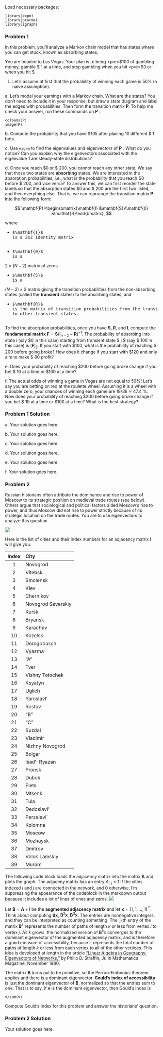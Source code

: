 Load necessary packages:

    library(expm)
    library(pracma)
    library(igraph)

### Problem 1

In this problem, you’ll analyze a Markov chain model that has states
where you can get stuck, known as absorbing states.

You are headed to Las Vegas. Your plan is to bring &lt;pre&gt;$100 of
gambling money, gamble $
</pre>
1 at a time, and stop gambling when you hit &lt;pre&gt;$0 or when you
hit $
</pre>

1.  Let’s assume at first that the probability of winning each game is
    50% (a naive assumption).

a\. Let’s model your earnings with a Markov chain. What are the states?
You don’t need to include it in your response, but draw a state diagram
and label the edges with probabilities. Then form the transition matrix $\mathbf{P}$. To help me check your answer, run these commands on $\mathbf{P}$
:

    colSums(P)
    image(P)

b\. Compute the probability that you have $105 after placing 10 different $
1 bets.

c\. Use `eigen` to find the eigenvalues and eigenvectors of $\mathbf{P}$
. What do you notice? Can you explain why the eigenvectors associated
with the eigenvalue 1 are steady-state distributions?

d\. Once you reach $0 or $ 200, you cannot reach any other state. We say that those two states are
**absorbing** states. We are interested in the absorption probabilities;
i.e., what is the probability that you reach $0 before $ 200, and vice versa? To answer this, we can first reorder the state
labels so that the absorption states $0 and $ 200 are the first two listed, and then everything else. That is, we can
rearrange the transition matrix $\mathbf{P}$
into the following form:

$$
\mathbf{P}=\begin{bmatrix}\mathbf{I} &\mathbf{S}\\\mathbf{0}  &\mathbf{R}\end{bmatrix},
$$


where

-   <pre>$\mathbf{I}$
    is a 2x2 identity matrix

-   <pre>$\mathbf{0}$
    is a
 $2\times (N-2)$
    matrix of zeros

-   <pre>$\mathbf{S}$
    is a
 $(N-2)\times 2$
    matrix giving the transition probabilities from the non-absorbing
    states (called the **transient** states) to the absorbing states,
    and

-   <pre>$\mathbf{R}$
    is the matrix of transition probabilities from the transient states
    to other transient states.

To find the absorption probabilities, once you have $\mathbf{S}$, $\mathbf{R}$, and $\mathbf{I}$, compute the **fundamental matrix** $\mathbf{F} =\mathbf{S}(\mathbf{I}_{n-2} -\mathbf{R})^{-1}$. The probability of absorbing into state $i$ (say $0 in this case) starting from transient state $ j $ (say $ 100 in this case) is $(\mathbf{F})_{ij}$. If you start with $100, what is the probability of reaching $ 200 before going broke? How does it change if you start with $120 and only aim to make $
80 profit?

e\. Does your probability of reaching $200 before going broke change if you bet $
10 at a time or $100 at a time?

f\. The actual odds of winning a game in Vegas are not equal to 50%!
Let’s say you are betting on red at the roulette wheel. Assuming it is a
wheel with a double zero, your chances of winning each game are $18/38\approx 47.4$ %. Now does your probability of reaching $200 before going broke change if you bet $
10 at a time or $100 at a time? What is the best strategy?

### Problem 1 Solution

a\. Your solution goes here.

b\. Your solution goes here.

c\. Your solution goes here.

d\. Your solution goes here.

e\. Your solution goes here.

f\. Your solution goes here.

### Problem 2

Russian historians often attribute the dominance and rise to power of
Moscow to its strategic position on medieval trade routes (see below).
Others argue that sociological and political factors aided Moscow’s rise
to power, and thus Moscow did not rise to power strictly because of its
strategic location on the trade routes. You are to use eigenvectors to
analyze this question.

![](route.png)

Here is the list of cities and their index numbers for an adjacency
matrix I will give you.

<table>
<thead>
<tr class="header">
<th style="text-align: center;">Index</th>
<th style="text-align: left;">City</th>
</tr>
</thead>
<tbody>
<tr class="odd">
<td style="text-align: center;">1</td>
<td style="text-align: left;">Novogrod</td>
</tr>
<tr class="even">
<td style="text-align: center;">2</td>
<td style="text-align: left;">Vitebsk</td>
</tr>
<tr class="odd">
<td style="text-align: center;">3</td>
<td style="text-align: left;">Smolensk</td>
</tr>
<tr class="even">
<td style="text-align: center;">4</td>
<td style="text-align: left;">Kiev</td>
</tr>
<tr class="odd">
<td style="text-align: center;">5</td>
<td style="text-align: left;">Chernikov</td>
</tr>
<tr class="even">
<td style="text-align: center;">6</td>
<td style="text-align: left;">Novogrod Severskiy</td>
</tr>
<tr class="odd">
<td style="text-align: center;">7</td>
<td style="text-align: left;">Kursk</td>
</tr>
<tr class="even">
<td style="text-align: center;">8</td>
<td style="text-align: left;">Bryansk</td>
</tr>
<tr class="odd">
<td style="text-align: center;">9</td>
<td style="text-align: left;">Karachev</td>
</tr>
<tr class="even">
<td style="text-align: center;">10</td>
<td style="text-align: left;">Kozelsk</td>
</tr>
<tr class="odd">
<td style="text-align: center;">11</td>
<td style="text-align: left;">Dorogobusch</td>
</tr>
<tr class="even">
<td style="text-align: center;">12</td>
<td style="text-align: left;">Vyazma</td>
</tr>
<tr class="odd">
<td style="text-align: center;">13</td>
<td style="text-align: left;">“A”</td>
</tr>
<tr class="even">
<td style="text-align: center;">14</td>
<td style="text-align: left;">Tver</td>
</tr>
<tr class="odd">
<td style="text-align: center;">15</td>
<td style="text-align: left;">Vishny Totochek</td>
</tr>
<tr class="even">
<td style="text-align: center;">16</td>
<td style="text-align: left;">Ksyatyn</td>
</tr>
<tr class="odd">
<td style="text-align: center;">17</td>
<td style="text-align: left;">Uglich</td>
</tr>
<tr class="even">
<td style="text-align: center;">18</td>
<td style="text-align: left;">Yaroslavl’</td>
</tr>
<tr class="odd">
<td style="text-align: center;">19</td>
<td style="text-align: left;">Rostov</td>
</tr>
<tr class="even">
<td style="text-align: center;">20</td>
<td style="text-align: left;">“B”</td>
</tr>
<tr class="odd">
<td style="text-align: center;">21</td>
<td style="text-align: left;">“C”</td>
</tr>
<tr class="even">
<td style="text-align: center;">22</td>
<td style="text-align: left;">Suzdal</td>
</tr>
<tr class="odd">
<td style="text-align: center;">23</td>
<td style="text-align: left;">Vladimir</td>
</tr>
<tr class="even">
<td style="text-align: center;">24</td>
<td style="text-align: left;">Nizhny Novogrod</td>
</tr>
<tr class="odd">
<td style="text-align: center;">25</td>
<td style="text-align: left;">Bolgar</td>
</tr>
<tr class="even">
<td style="text-align: center;">26</td>
<td style="text-align: left;">Isad’-Ryazan</td>
</tr>
<tr class="odd">
<td style="text-align: center;">27</td>
<td style="text-align: left;">Pronsk</td>
</tr>
<tr class="even">
<td style="text-align: center;">28</td>
<td style="text-align: left;">Dubok</td>
</tr>
<tr class="odd">
<td style="text-align: center;">29</td>
<td style="text-align: left;">Elets</td>
</tr>
<tr class="even">
<td style="text-align: center;">30</td>
<td style="text-align: left;">Mtsenk</td>
</tr>
<tr class="odd">
<td style="text-align: center;">31</td>
<td style="text-align: left;">Tula</td>
</tr>
<tr class="even">
<td style="text-align: center;">32</td>
<td style="text-align: left;">Dedoslavl’</td>
</tr>
<tr class="odd">
<td style="text-align: center;">33</td>
<td style="text-align: left;">Perselavl’</td>
</tr>
<tr class="even">
<td style="text-align: center;">34</td>
<td style="text-align: left;">Kolomna</td>
</tr>
<tr class="odd">
<td style="text-align: center;">35</td>
<td style="text-align: left;">Moscow</td>
</tr>
<tr class="even">
<td style="text-align: center;">36</td>
<td style="text-align: left;">Mozhaysk</td>
</tr>
<tr class="odd">
<td style="text-align: center;">37</td>
<td style="text-align: left;">Dmitrov</td>
</tr>
<tr class="even">
<td style="text-align: center;">38</td>
<td style="text-align: left;">Volok Lamskiy</td>
</tr>
<tr class="odd">
<td style="text-align: center;">39</td>
<td style="text-align: left;">Murom</td>
</tr>
</tbody>
</table>

The following code block loads the adjacency matrix into the matrix $\mathbf{A}$ and plots the graph. The adjaceny matrix has an entry $A_{i,j}=1$ if the cities indexed $i$ and $j$ are connected in the network, and $0$
otherwise. I’m suppressing the appearance of the codeblock in the
markdown output because it includes a lot of lines of ones and zeros.
![](Pset-Eigenvalues-II_deleteme_files/figure-markdown_strict/unnamed-chunk-3-1.png)

Let $\mathbf{B}=\mathbf{A}+\mathbf{I}$ be the **augmented adjacency matrix** and let $\mathbf{x}=(1,1,\ldots,1)^{\top}$. Think about computing $\mathbf{B}\mathbf{x}$, $\mathbf{B}^2\mathbf{x}$, $\mathbf{B}^3\mathbf{x}$. The entries are nonnegative integers, and they can be interpreted as
counting something. The ij-th entry of the matrix $\mathbf{B}^k$ represents the number of paths of length $k$ or less from vertex $i$ to vertex $j$. As $k$ grows, the normalized version of $\mathbf{B}^k x$ converges to the dominant eigenvector of the augmented adjacency matrix,
and is therefore a good measure of accessibility, because it represents
the total number of paths of length $k$
or less from each vertex to all of the other vertices. This idea is
developed at length in the article [“Linear Algebra in Geography:
Eigenvectors of
Networks,”](http://www.jstor.org/stable/2689388?seq=1#page_scan_tab_contents)
by Philip D. Straffin, Jr. in Mathematics Magazine, November 1980.

The matrix $\mathbf{B}$ turns out to be primitive, so the Perron-Frobenius theorem applies and
there is a dominant eigenvector. **Gould’s index of accessibility** is
just the dominant eigenvector of $\mathbf{B}$, normalized so that the entries sum to one. That is to say, if $\mathbf{v}$
is the dominant eigenvector, then Gould’s index is

    v/sum(v)

Compute Gould’s index for this problem and answer the historians’
question.

### Problem 2 Solution

Your solution goes here.
